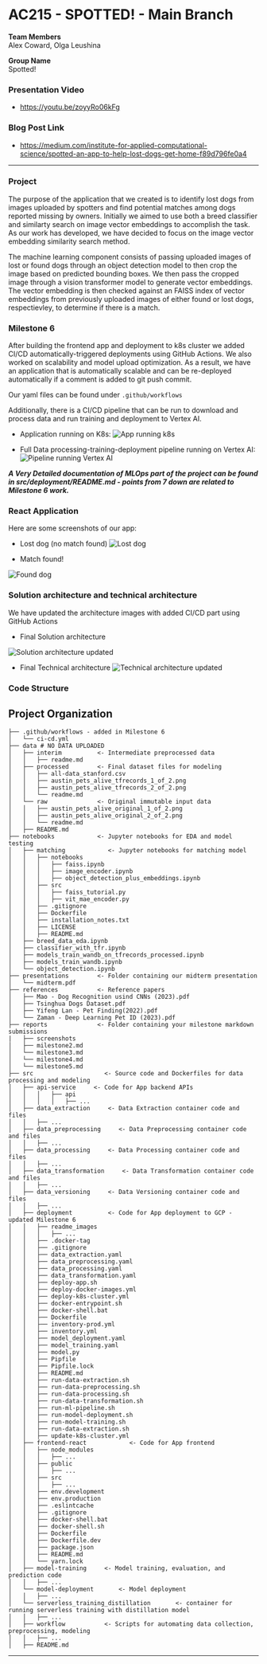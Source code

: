 # AC215 - SPOTTED! - Main Branch


**Team Members**  
Alex Coward, Olga Leushina

**Group Name**  
Spotted!

### Presentation  Video
* https://youtu.be/zoyyRo06kFg

### Blog Post Link
*  https://medium.com/institute-for-applied-computational-science/spotted-an-app-to-help-lost-dogs-get-home-f89d796fe0a4
---



### Project  

The purpose of the application that we created is to identify lost dogs from images uploaded by spotters and find potential matches among dogs reported missing by owners. Initially we aimed to use both a breed classifier and similarty search on image vector embeddings to accomplish the task. As our work has developed, we have decided to focus on the image vector embedding similarity search method.
 
The machine learning component consists of passing uploaded images of lost or found dogs through an object detection model to then crop the image based on predicted bounding boxes. We then pass the cropped image through a vision transformer model to generate vector embeddings. The vector embedding is then checked against an FAISS index of vector embeddings from previously uploaded images of either found or lost dogs, respectievley, to determine if there is a match.


### Milestone 6

After building the frontend app and deployment to k8s cluster we added CI/CD automatically-triggered deployments using GitHub Actions. We also worked on scalability and model upload optimization.
As a result, we have an application that is automatically scalable and can be re-deployed automatically if a comment is added to git push commit.

Our yaml files can be found under `.github/workflows`

Additionally, there is a CI/CD pipeline that can be run to download and process data and run training and deployment to Vertex AI.


* Application running on K8s:
![App running k8s][def5]

* Full Data processing-training-deployment pipeline running on Vertex AI:
![Pipeline running Vertex AI][def6]



***A Very Detailed documentation of MLOps part of the project can be found in src/deployment/README.md - points from 7 down are related to Milestone 6 work.***



### React Application


Here are some screenshots of our app:



* Lost dog (no match found)
![Lost dog][def1]



* Match found!

![Found dog][def2]




### Solution architecture and technical architecture

We have updated the architecture images with added CI/CD part using GitHub Actions

* Final Solution architecture

![Solution architecture updated][def3]

* Final Technical architecture
![Technical architecture updated][def4]



### Code Structure

Project Organization
------------
    ├── .github/workflows - added in Milestone 6
    │   └── ci-cd.yml    
    ├── data # NO DATA UPLOADED
    │   ├── interim          <- Intermediate preprocessed data
    │   │   ├── readme.md
    │   ├── processed        <- Final dataset files for modeling
    │   │   ├── all-data_stanford.csv
    │   │   ├── austin_pets_alive_tfrecords_1_of_2.png
    │   │   ├── austin_pets_alive_tfrecords_2_of_2.png
    │   │   └── readme.md
    │   └── raw              <- Original immutable input data
    │   │   ├── austin_pets_alive_original_1_of_2.png
    │   │   ├── austin_pets_alive_original_2_of_2.png
    │   │   └── readme.md  
    │   ├── README.md
    ├── notebooks            <- Jupyter notebooks for EDA and model testing
    │   ├── matching            <- Jupyter notebooks for matching model
    │   │   ├── notebooks
    │   │   │   ├── faiss.ipynb
    │   │   │   ├── image_encoder.ipynb
    │   │   │   ├── object_detection_plus_embeddings.ipynb      
    │   │   ├── src
    │   │   │   ├── faiss_tutorial.py
    │   │   │   ├── vit_mae_encoder.py
    │   │   ├── .gitignore
    │   │   ├── Dockerfile
    │   │   ├── installation_notes.txt
    │   │   ├── LICENSE 
    │   │   ├── README.md     
    │   ├── breed_data_eda.ipynb
    │   ├── classifier_with_tfr.ipynb
    │   ├── models_train_wandb_on_tfrecords_processed.ipynb
    │   ├── models_train_wandb.ipynb
    │   └── object_detection.ipynb
    ├── presentations        <- Folder containing our midterm presentation
    │   └── midterm.pdf
    ├── references           <- Reference papers
    │   ├── Mao - Dog Recognition usind CNNs (2023).pdf
    │   ├── Tsinghua Dogs Dataset.pdf
    │   ├── Yifeng Lan - Pet Finding(2022).pdf
    │   └── Zaman - Deep Learning Pet ID (2023).pdf
    ├── reports              <- Folder containing your milestone markdown submissions
    |   ├── screenshots
    │   ├── milestone2.md
    │   └── milestone3.md
    │   └── milestone4.md
    │   └── milestone5.md
    ├── src                    <- Source code and Dockerfiles for data processing and modeling
    │   ├── api-service     <- Code for App backend APIs
    │   │   │   ├── api
    │   │   │   │   ├── ...
    │   ├── data_extraction     <- Data Extraction container code and files
    │   │   ├── ...
    │   ├── data_preprocessing     <- Data Preprocessing container code and files
    │   │   ├── ...
    │   ├── data_processing     <- Data Processing container code and files
    │   │   ├── ...
    │   ├── data_transformation     <- Data Transformation container code and files
    │   │   ├── ...
    │   ├── data_versioning     <- Data Versioning container code and files
    │   │   ├── ...
    │   ├── deployment          <- Code for App deployment to GCP - updated Milestone 6
    │   │   ├── readme_images
    │   │   │   ├── ...    
    │   │   ├── .docker-tag
    │   │   ├── .gitignore
    │   │   ├── data_extraction.yaml
    │   │   ├── data_preprocessing.yaml
    │   │   ├── data_processing.yaml
    │   │   ├── data_transformation.yaml
    │   │   ├── deploy-app.sh
    │   │   ├── deploy-docker-images.yml
    │   │   ├── deploy-k8s-cluster.yml
    │   │   ├── docker-entrypoint.sh
    │   │   ├── docker-shell.bat
    │   │   ├── Dockerfile
    │   │   ├── inventory-prod.yml
    │   │   ├── inventory.yml
    │   │   ├── model_deployment.yaml
    │   │   ├── model_training.yaml
    │   │   ├── model.py
    │   │   ├── Pipfile
    │   │   ├── Pipfile.lock
    │   │   ├── README.md
    │   │   ├── run-data-extraction.sh
    │   │   ├── run-data-preprocessing.sh
    │   │   ├── run-data-processing.sh
    │   │   ├── run-data-transformation.sh
    │   │   ├── run-ml-pipeline.sh
    │   │   ├── run-model-deployment.sh
    │   │   ├── run-model-training.sh
    │   │   ├── run-data-extraction.sh
    │   │   ├── update-k8s-cluster.yml
    │   ├── frontend-react            <- Code for App frontend
    │   │   ├── node_modules
    │   │   │   ├── ... 
    │   │   ├── public
    │   │   │   ├── ...  
    │   │   ├── src
    │   │   │   ├── ...  
    │   │   ├── env.development
    │   │   ├── env.production
    │   │   ├── .eslintcache
    │   │   ├── .gitignore
    │   │   ├── docker-shell.bat
    │   │   ├── docker-shell.sh
    │   │   ├── Dockerfile
    │   │   ├── Dockerfile.dev
    │   │   ├── package.json
    │   │   ├── README.md    
    │   │   └── yarn.lock
    │   ├── model-training     <- Model training, evaluation, and prediction code
    │   │   ├── ...
    │   └── model-deployment       <- Model deployment
    │   │   ├── ...
    │   └── serverless_training_distillation       <- container for running serverless training with distillation model
    │   │   ├── ...
    │   ├── workflow           <- Scripts for automating data collection, preprocessing, modeling
    │   │   ├── ...
    │   ├── README.md
    
--------

[def1]: reports/screenshots/lost_dog.png
[def2]: reports/screenshots/found_dog.png
[def3]: reports/screenshots/solution_architecture_final.png
[def4]: reports/screenshots/technical_architecture_final.png
[def5]: reports/screenshots/app-running-k8s.png
[def6]: reports/screenshots/image-43.png
